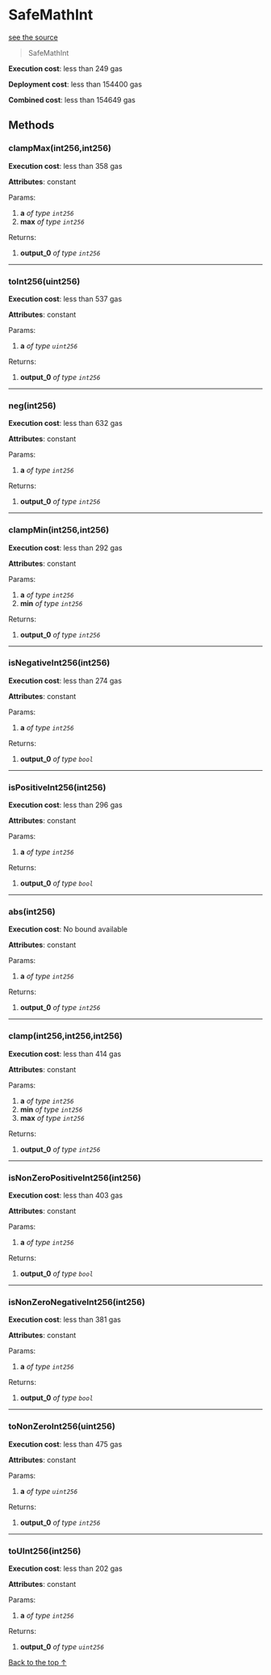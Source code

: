# SafeMathInt
[see the source](git+https://github.com/hubiinetwork/nahmii-contracts/tree/master/contracts/SafeMathInt.sol)
> SafeMathInt


**Execution cost**: less than 249 gas

**Deployment cost**: less than 154400 gas

**Combined cost**: less than 154649 gas




## Methods
### clampMax(int256,int256)


**Execution cost**: less than 358 gas

**Attributes**: constant


Params:

1. **a** *of type `int256`*
2. **max** *of type `int256`*

Returns:


1. **output_0** *of type `int256`*

--- 
### toInt256(uint256)


**Execution cost**: less than 537 gas

**Attributes**: constant


Params:

1. **a** *of type `uint256`*

Returns:


1. **output_0** *of type `int256`*

--- 
### neg(int256)


**Execution cost**: less than 632 gas

**Attributes**: constant


Params:

1. **a** *of type `int256`*

Returns:


1. **output_0** *of type `int256`*

--- 
### clampMin(int256,int256)


**Execution cost**: less than 292 gas

**Attributes**: constant


Params:

1. **a** *of type `int256`*
2. **min** *of type `int256`*

Returns:


1. **output_0** *of type `int256`*

--- 
### isNegativeInt256(int256)


**Execution cost**: less than 274 gas

**Attributes**: constant


Params:

1. **a** *of type `int256`*

Returns:


1. **output_0** *of type `bool`*

--- 
### isPositiveInt256(int256)


**Execution cost**: less than 296 gas

**Attributes**: constant


Params:

1. **a** *of type `int256`*

Returns:


1. **output_0** *of type `bool`*

--- 
### abs(int256)


**Execution cost**: No bound available

**Attributes**: constant


Params:

1. **a** *of type `int256`*

Returns:


1. **output_0** *of type `int256`*

--- 
### clamp(int256,int256,int256)


**Execution cost**: less than 414 gas

**Attributes**: constant


Params:

1. **a** *of type `int256`*
2. **min** *of type `int256`*
3. **max** *of type `int256`*

Returns:


1. **output_0** *of type `int256`*

--- 
### isNonZeroPositiveInt256(int256)


**Execution cost**: less than 403 gas

**Attributes**: constant


Params:

1. **a** *of type `int256`*

Returns:


1. **output_0** *of type `bool`*

--- 
### isNonZeroNegativeInt256(int256)


**Execution cost**: less than 381 gas

**Attributes**: constant


Params:

1. **a** *of type `int256`*

Returns:


1. **output_0** *of type `bool`*

--- 
### toNonZeroInt256(uint256)


**Execution cost**: less than 475 gas

**Attributes**: constant


Params:

1. **a** *of type `uint256`*

Returns:


1. **output_0** *of type `int256`*

--- 
### toUInt256(int256)


**Execution cost**: less than 202 gas

**Attributes**: constant


Params:

1. **a** *of type `int256`*

Returns:


1. **output_0** *of type `uint256`*

[Back to the top ↑](#safemathint)
